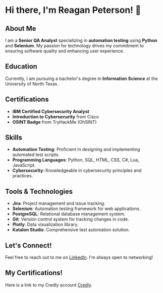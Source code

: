 # Hi there, I'm Reagan Peterson! 👋

## About Me
I am a **Senior QA Analyst** specializing in **automation testing** using **Python** and **Selenium**.
My passion for technology drives my commitment to ensuring software quality and enhancing user experience.

## Education
Currently, I am pursuing a bachelor's degree in **Information Science** at the University of North Texas .

## Certifications
- **IBM Certified Cybersecurity Analyst**
- **Introduction to Cybersecurity** from Cisco
- **OSINT Badge** from TryHackMe (OhSINT)

## Skills
- **Automation Testing**: Proficient in designing and implementing automated test scripts.
- **Programming Languages**: Python, SQL, HTML, CSS, C#, Lua, JavaScript.
- **Cybersecurity**: Knowledgeable in cybersecurity principles and practices.

## Tools & Technologies
- **Jira**: Project management and issue tracking.
- **Selenium**: Automation testing framework for web applications.
- **PostgreSQL**: Relational database management system.
- **Git**: Version control system for tracking changes in code.
- **Plotly**: Data visualization library.
- **Katalon Studio**: Comprehensive test automation solution.

## Let's Connect!
Feel free to reach out to me on [LinkedIn](https://www.linkedin.com/in/reagan-peterson-300430114). I'm always open to networking!

## My Certifications!
Here is a link to my Credly account [Credly](https://www.credly.com/users/reagan-peterson.daaac098).


<!---
grimrapster/grimrapster is a ✨ special ✨ repository because its `README.md` (this file) appears on your GitHub profile.
You can click the Preview link to take a look at your changes.
--->
